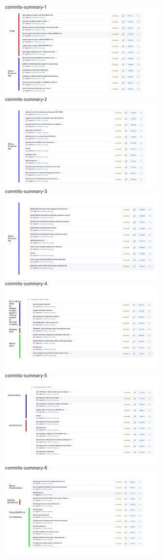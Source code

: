 commits-summary-1 ![commits-summary-1](../assets/images/commits-summary-1.png)
commits-summary-2 ![commits-summary-2](../assets/images/commits-summary-2.png)
commits-summary-3 ![commits-summary-3](../assets/images/commits-summary-3.png)
commits-summary-4 ![commits-summary-4](../assets/images/commits-summary-4.png)
commits-summary-5 ![commits-summary-5](../assets/images/commits-summary-5.png)
commits-summary-6 ![commits-summary-6](../assets/images/commits-summary-6.png)
